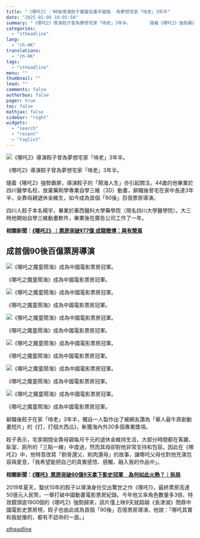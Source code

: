 ```yaml
---
title: "《哪吒2》︱90後導演餃子棄醫從畫辛酸路  為夢想宅家「啃老」3年半"
date: "2025-02-09 18:05:58"
summary: "《哪吒2》導演餃子曾為夢想宅家「啃老」3年半。       隨着《哪吒2》強勢霸屏，導演餃子..."
categories:
  - "stheadline"
lang:
  - "zh-HK"
translations:
  - "zh-HK"
tags:
  - "stheadline"
menu: ""
thumbnail: ""
lead: ""
comments: false
authorbox: false
pager: true
toc: false
mathjax: false
sidebar: "right"
widgets:
  - "search"
  - "recent"
  - "taglist"
---
```


![《哪吒2》導演餃子曾為夢想宅家「啃老」3年半。](https://image.stheadline.com/f/680p0/0x0/100/none/8e764f965d41725605d8fbc124717613/stheadline/inewsmedia/20250209/_2025020917593428678.jpg)

《哪吒2》導演餃子曾為夢想宅家「啃老」3年半。




隨着《哪吒2》強勢霸屏，導演餃子的「鬧海人生」亦引起關注。44歲的他畢業於四川醫學名校，放棄藥劑學專業自學三維（3D）動畫，辭職後曾宅在家中長達3年半，全靠母親退休金維生，如今成為首個「90後」百億票房導演。

四川人餃子本名楊宇，畢業於華西醫科大學藥學院（現名四川大學醫學院）。大三時他開始自學三維動畫軟件，畢業後在廣告公司工作了一年。

**相關新聞：[《哪吒2》︱票房突破¥77億 成龍微博：與有榮焉](https://www.stheadline.com/realtime-china/3427054/)**

成首個90後百億票房導演
------------

 ![《哪吒之魔童鬧海》成為中國電影票房冠軍。](https://image.hkhl.hk/f/1024p0/0x0/100/none/1b88b1a168ce4a3b711b79de44fbe913/2025-02/0206034.png)


《哪吒之魔童鬧海》成為中國電影票房冠軍。



 ![《哪吒之魔童鬧海》成為中國電影票房冠軍。](https://image.hkhl.hk/f/1024p0/0x0/100/none/11333166f7ddd1fbf6a52592d60a2cdd/2025-02/0206035.jpg)


《哪吒之魔童鬧海》成為中國電影票房冠軍。



 ![《哪吒之魔童鬧海》成為中國電影票房冠軍。](https://image.hkhl.hk/f/1024p0/0x0/100/none/e19ca20d4b058753bb39286dc36ec440/2025-02/0206036.jpg)


《哪吒之魔童鬧海》成為中國電影票房冠軍。



 ![《哪吒之魔童鬧海》成為中國電影票房冠軍。](https://image.hkhl.hk/f/1024p0/0x0/100/none/50301a873643f059eef200b1d48c1c08/2025-02/0206038.jpg)


《哪吒之魔童鬧海》成為中國電影票房冠軍。



 ![《哪吒之魔童鬧海》成為中國電影票房冠軍。](https://image.hkhl.hk/f/1024p0/0x0/100/none/c5a53b10868f12f39add3426bc3121c3/2025-02/0206039.jpeg)


《哪吒之魔童鬧海》成為中國電影票房冠軍。



 ![《哪吒之魔童鬧海》成為中國電影票房冠軍。](https://image.hkhl.hk/f/1024p0/0x0/100/none/2b6722775fd687f8fa12dd6a391db9b7/2025-02/0206040.jpg)


《哪吒之魔童鬧海》成為中國電影票房冠軍。


辭職後餃子在家「啃老」3年半，獨自一人製作出了被網友讚為「華人最牛原創動畫短片」的《打，打個大西瓜》，斬獲海內外30多個專業獎項。

餃子表示，宅家期間全靠母親每月千元的退休金維持生活，大部分時間都在客廳、臥室、廁所的「三點一線」中度過，然而其母卻對他非常支持和包容。因此在《哪吒2》中，他特意改寫「剔骨還父、削肉還母」的故事，讓哪吒父母也對他充滿包容與愛意，「我希望能把自己的真實感悟、感觸，融入我的作品中」。

**相關新聞：[《哪吒》票房突破60億9天拿下影史冠軍　為何如此火熱？︱拆局](https://www.stheadline.com/realtime-china/3426320/)**

2019年夏天，蟄伏10年的餃子以導演身份交出驚世之作《哪吒1》，最終票房高達50億元人民幣，一舉打破中國動畫電影票房紀錄。今年他又率角色數量多3倍、特效鏡頭逾1900個的《哪吒2》強勢歸來，該片僅上映9天就超越《長津湖》問鼎中國電影史票房榜，餃子也由此成為首個「90後」百億票房導演，他說：「哪吒其實和我挺像的，都有不認命的一面。」

[stheadline](https://std.stheadline.com/realtime/article/2051745/即時-中國-哪吒2-︱90後導演餃子棄醫從畫辛酸路-為夢想宅家-啃老-3年半)
